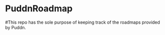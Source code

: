 # PuddnRoadmap

#This repo has the sole purpose of keeping track of the roadmaps provided by Puddn.
